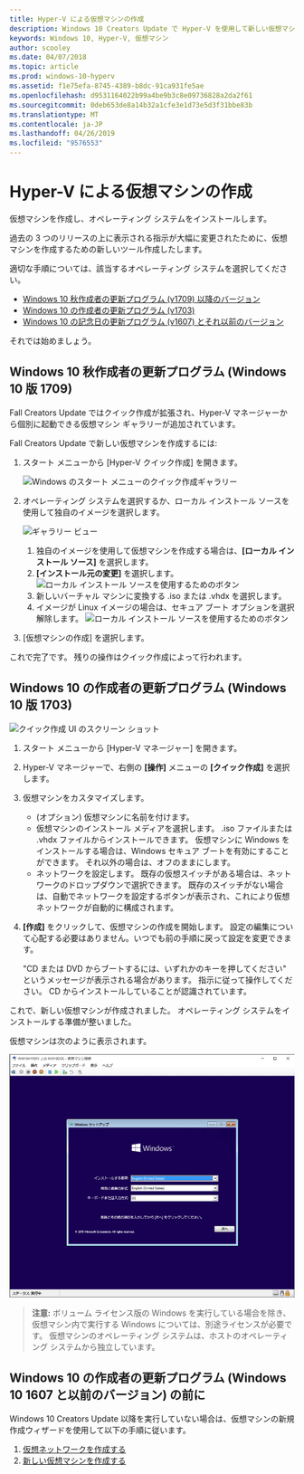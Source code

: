 ```yaml
---
title: Hyper-V による仮想マシンの作成
description: Windows 10 Creators Update で Hyper-V を使用して新しい仮想マシンを作成する
keywords: Windows 10, Hyper-V, 仮想マシン
author: scooley
ms.date: 04/07/2018
ms.topic: article
ms.prod: windows-10-hyperv
ms.assetid: f1e75efa-8745-4389-b8dc-91ca931fe5ae
ms.openlocfilehash: d9531164022b99a4be9b3c8e09736828a2da2f61
ms.sourcegitcommit: 0deb653de8a14b32a1cfe3e1d73e5d3f31bbe83b
ms.translationtype: MT
ms.contentlocale: ja-JP
ms.lasthandoff: 04/26/2019
ms.locfileid: "9576553"
---
```

# <a name="create-a-virtual-machine-with-hyper-v"></a>Hyper-V による仮想マシンの作成

仮想マシンを作成し、オペレーティング システムをインストールします。

過去の 3 つのリリースの上に表示される指示が大幅に変更されたために、仮想マシンを作成するための新しいツール作成したします。

適切な手順については、該当するオペレーティング システムを選択してください。

* [Windows 10 秋作成者の更新プログラム (v1709) 以降のバージョン](quick-create-virtual-machine.md#windows-10-fall-creators-update)
* [Windows 10 の作成者の更新プログラム (v1703)](quick-create-virtual-machine.md#windows-10-creators-update)
* [Windows 10 の記念日の更新プログラム (v1607) とそれ以前のバージョン](quick-create-virtual-machine.md#before-windows-10-creators-update)

それでは始めましょう。

## <a name="windows-10-fall-creators-update-windows-10-version-1709"></a>Windows 10 秋作成者の更新プログラム (Windows 10 版 1709)

Fall Creators Update ではクイック作成が拡張され、Hyper-V マネージャーから個別に起動できる仮想マシン ギャラリーが追加されています。

Fall Creators Update で新しい仮想マシンを作成するには:

1. スタート メニューから [Hyper-V クイック作成] を開きます。

    ![Windows のスタート メニューのクイック作成ギャラリー](media/quick-create-start-menu.png)

1. オペレーティング システムを選択するか、ローカル インストール ソースを使用して独自のイメージを選択します。

    ![ギャラリー ビュー](media/vmgallery.png)

    1. 独自のイメージを使用して仮想マシンを作成する場合は、**[ローカル インストール ソース]** を選択します。
    1. **[インストール元の変更]** を選択します。
      ![ローカル インストール ソースを使用するためのボタン](media/change-source.png)
    1. 新しいバーチャル マシンに変換する .iso または .vhdx を選択します。
    1. イメージが Linux イメージの場合は、セキュア ブート オプションを選択解除します。
      ![ローカル インストール ソースを使用するためのボタン](media/toggle-secure-boot.png)

1. [仮想マシンの作成] を選択します。

これで完了です。  残りの操作はクイック作成によって行われます。

## <a name="windows-10-creators-update-windows-10-version-1703"></a>Windows 10 の作成者の更新プログラム (Windows 10 版 1703)

![クイック作成 UI のスクリーン ショット](media/quickcreatesteps_inked.jpg)

1. スタート メニューから [Hyper-V マネージャー] を開きます。

1. Hyper-V マネージャーで、右側の **[操作]** メニューの **[クイック作成]** を選択します。

1. 仮想マシンをカスタマイズします。

    * (オプション) 仮想マシンに名前を付けます。
    * 仮想マシンのインストール メディアを選択します。 .iso ファイルまたは .vhdx ファイルからインストールできます。
    仮想マシンに Windows をインストールする場合は、Windows セキュア ブートを有効にすることができます。 それ以外の場合は、オフのままにします。
    * ネットワークを設定します。
    既存の仮想スイッチがある場合は、ネットワークのドロップダウンで選択できます。 既存のスイッチがない場合は、自動でネットワークを設定するボタンが表示され、これにより仮想ネットワークが自動的に構成されます。

1. **[作成]** をクリックして、仮想マシンの作成を開始します。 設定の編集について心配する必要はありません。いつでも前の手順に戻って設定を変更できます。

    "CD または DVD からブートするには、いずれかのキーを押してください" というメッセージが表示される場合があります。 指示に従って操作してください。  CD からインストールしていることが認識されています。

これで、新しい仮想マシンが作成されました。  オペレーティング システムをインストールする準備が整いました。

仮想マシンは次のように表示されます。

![仮想マシンの開始画面](media/OSDeploy_upd.png)

> **注意:** ボリューム ライセンス版の Windows を実行している場合を除き、仮想マシン内で実行する Windows については、別途ライセンスが必要です。 仮想マシンのオペレーティング システムは、ホストのオペレーティング システムから独立しています。

## <a name="before-windows-10-creators-update-windows-10-version-1607-and-older"></a>Windows 10 の作成者の更新プログラム (Windows 10 1607 と以前のバージョン) の前に

Windows 10 Creators Update 以降を実行していない場合は、仮想マシンの新規作成ウィザードを使用して以下の手順に従います。

1. [仮想ネットワークを作成する](connect-to-network.md)
1. [新しい仮想マシンを作成する](create-virtual-machine.md)
